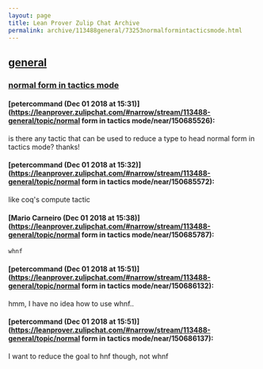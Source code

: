 ```yaml
---
layout: page
title: Lean Prover Zulip Chat Archive 
permalink: archive/113488general/73253normalformintacticsmode.html
---
```


## [general](index.html)
### [normal form in tactics mode](73253normalformintacticsmode.html)

#### [petercommand (Dec 01 2018 at 15:31)](https://leanprover.zulipchat.com/#narrow/stream/113488-general/topic/normal form in tactics mode/near/150685526):
is there any tactic that can be used to reduce a type to head normal form in tactics mode? thanks!

#### [petercommand (Dec 01 2018 at 15:32)](https://leanprover.zulipchat.com/#narrow/stream/113488-general/topic/normal form in tactics mode/near/150685572):
like coq's compute tactic

#### [Mario Carneiro (Dec 01 2018 at 15:38)](https://leanprover.zulipchat.com/#narrow/stream/113488-general/topic/normal form in tactics mode/near/150685787):
`whnf`

#### [petercommand (Dec 01 2018 at 15:51)](https://leanprover.zulipchat.com/#narrow/stream/113488-general/topic/normal form in tactics mode/near/150686132):
hmm, I have no idea how to use whnf..

#### [petercommand (Dec 01 2018 at 15:51)](https://leanprover.zulipchat.com/#narrow/stream/113488-general/topic/normal form in tactics mode/near/150686137):
I want to reduce the goal to hnf though, not whnf


